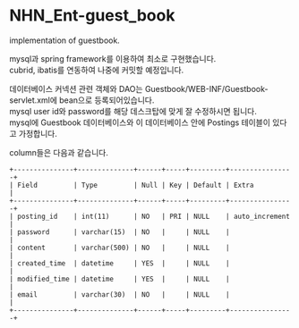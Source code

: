 NHN_Ent-guest_book
==================

implementation of guestbook.

mysql과 spring framework를 이용하여 최소로 구현했습니다.  
cubrid, ibatis를 연동하여 나중에 커밋할 예정입니다.  

데이터베이스 커넥션 관련 객체와 DAO는 Guestbook/WEB-INF/Guestbook-servlet.xml에 bean으로 등록되어있습니다.  
mysql user id와 password를 해당 데스크탑에 맞게 잘 수정하시면 됩니다.  
mysql에 Guestbook 데이터베이스와 이 데이터베이스 안에 Postings 테이블이 있다고 가정합니다.  

column들은 다음과 같습니다.  
```
+---------------+--------------+------+-----+---------+----------------+  
| Field         | Type         | Null | Key | Default | Extra          |  
+---------------+--------------+------+-----+---------+----------------+  
| posting_id    | int(11)      | NO   | PRI | NULL    | auto_increment |  
| password      | varchar(15)  | NO   |     | NULL    |                |  
| content       | varchar(500) | NO   |     | NULL    |                |  
| created_time  | datetime     | YES  |     | NULL    |                |  
| modified_time | datetime     | YES  |     | NULL    |                |  
| email         | varchar(30)  | NO   |     | NULL    |                |  
+---------------+--------------+------+-----+---------+----------------+  
```
